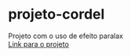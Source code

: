 # projeto-cordel
 Projeto com o uso de efeito paralax<br>
<a href="https://geilsofaria.github.io/projeto-cordel/">Link para o projeto</a>
